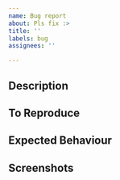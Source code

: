 ```yaml
---
name: Bug report
about: Pls fix :>
title: ''
labels: bug
assignees: ''

---
```


## Description

<!-- Describe the issue that you're seeing. -->

## To Reproduce

<!-- Steps to reproduce the behavior: -->

## Expected Behaviour

<!-- What should've happened? -->

## Screenshots

<!-- If applicable, add screenshots to help explain your problem. ->>

## Additional Information

<!-- (Optional) Any additional info that you think might come in handy for debugging. -->
